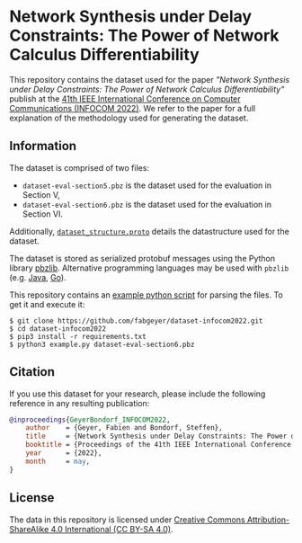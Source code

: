 # Network Synthesis under Delay Constraints: The Power of Network Calculus Differentiability

This repository contains the dataset used for the paper _"Network Synthesis under Delay Constraints: The Power of Network Calculus Differentiability"_ publish at the [41th IEEE International Conference on Computer Communications (INFOCOM 2022)](http://infocom2022.ieee-infocom.org/). We refer to the paper for a full explanation of the methodology used for generating the dataset.


## Information

The dataset is comprised of two files:

- `dataset-eval-section5.pbz` is the dataset used for the evaluation in Section V,
- `dataset-eval-section6.pbz` is the dataset used for the evaluation in Section VI.

Additionally, [`dataset_structure.proto`](https://github.com/fabgeyer/dataset-infocom2022/blob/master/dataset_structure.proto) details the datastructure used for the dataset.

The dataset is stored as serialized protobuf messages using the Python library [pbzlib](https://github.com/fabgeyer/pbzlib-py).
Alternative programming languages may be used with `pbzlib` (e.g. [Java](https://github.com/fabgeyer/pbzlib-java), [Go](https://github.com/fabgeyer/pbzlib-go)).

This repository contains an [example python script](https://github.com/fabgeyer/dataset-infocom2022/blob/master/example.py) for parsing the files.
To get it and execute it:
```
$ git clone https://github.com/fabgeyer/dataset-infocom2022.git
$ cd dataset-infocom2022
$ pip3 install -r requirements.txt
$ python3 example.py dataset-eval-section6.pbz
```

## Citation

If you use this dataset for your research, please include the following reference in any resulting publication:

```bibtex
@inproceedings{GeyerBondorf_INFOCOM2022,
	author    = {Geyer, Fabien and Bondorf, Steffen},
	title     = {Network Synthesis under Delay Constraints: The Power of Network Calculus Differentiability},
	booktitle = {Proceedings of the 41th IEEE International Conference on Computer Communications (INFOCOM)},
	year      = {2022},
	month     = may,
}
```

## License

The data in this repository is licensed under [Creative Commons Attribution-ShareAlike 4.0 International (CC BY-SA 4.0)](http://creativecommons.org/licenses/by-sa/4.0).
